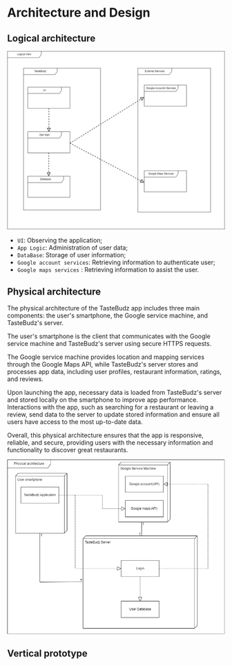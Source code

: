 # Architecture and Design

## Logical architecture

<p align="center" justify="center">
  <img src="../images/logical_view.png"/>
</p>

- `UI`: Observing the application;
- `App Logic`: Administration of user data;
- `DataBase`: Storage of user information;
- `Google account services`: Retrieving information to authenticate user;
- `Google maps services` : Retrieving information to assist the user.

## Physical architecture
   
   The physical architecture of the TasteBudz app includes three main components: the user's smartphone, the Google service machine, and TasteBudz's server. 
   
   The user's smartphone is the client that communicates with the Google service machine and TasteBudz's server using secure HTTPS requests. 
   
   The Google service machine provides location and mapping services through the Google Maps API, while TasteBudz's server stores and processes app data, including user profiles, restaurant information, ratings, and reviews. 
   
   Upon launching the app, necessary data is loaded from TasteBudz's server and stored locally on the smartphone to improve app performance. Interactions with the app, such as searching for a restaurant or leaving a review, send data to the server to update stored information and ensure all users have access to the most up-to-date data. 
   
   Overall, this physical architecture ensures that the app is responsive, reliable, and secure, providing users with the necessary information and functionality to discover great restaurants.

<p align="center" justify="center">
  <img src="../images/physical.png"/>
</p>

## Vertical prototype

